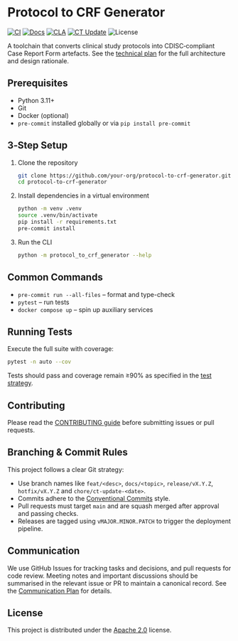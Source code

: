 # Protocol to CRF Generator

[![CI](https://github.com/fderuiter/protocol_to_crf_generator/actions/workflows/main.yml/badge.svg)](https://github.com/fderuiter/protocol_to_crf_generator/actions/workflows/main.yml)
[![Docs](https://github.com/fderuiter/protocol_to_crf_generator/actions/workflows/docs.yml/badge.svg)](https://github.com/fderuiter/protocol_to_crf_generator/actions/workflows/docs.yml)
[![CLA](https://github.com/fderuiter/protocol_to_crf_generator/actions/workflows/cla.yml/badge.svg)](https://github.com/fderuiter/protocol_to_crf_generator/actions/workflows/cla.yml)
[![CT Update](https://github.com/fderuiter/protocol_to_crf_generator/actions/workflows/ct-update.yml/badge.svg)](https://github.com/fderuiter/protocol_to_crf_generator/actions/workflows/ct-update.yml)
![License](https://img.shields.io/badge/license-Apache%202.0-blue)

A toolchain that converts clinical study protocols into CDISC‑compliant Case Report Form artefacts. See the [technical plan](docs/spec/technical-plan.md) for the full architecture and design rationale.

## Prerequisites

- Python 3.11+
- Git
- Docker (optional)
- `pre-commit` installed globally or via `pip install pre-commit`

## 3‑Step Setup

1. Clone the repository
   ```bash
   git clone https://github.com/your-org/protocol-to-crf-generator.git
   cd protocol-to-crf-generator
   ```
2. Install dependencies in a virtual environment
   ```bash
   python -m venv .venv
   source .venv/bin/activate
   pip install -r requirements.txt
   pre-commit install
   ```
3. Run the CLI
   ```bash
   python -m protocol_to_crf_generator --help
   ```

## Common Commands

- `pre-commit run --all-files` – format and type-check
- `pytest` – run tests
- `docker compose up` – spin up auxiliary services

## Running Tests

Execute the full suite with coverage:
```bash
pytest -n auto --cov
```
Tests should pass and coverage remain ≥90% as specified in the [test strategy](docs/spec/5_Quality%20&%20Ops/1_Test%20Strategy%20&%20Definition%20of%20Done/test-strategy.md).

## Contributing

Please read the [CONTRIBUTING guide](CONTRIBUTING.md) before submitting issues or pull requests.

## Branching & Commit Rules

This project follows a clear Git strategy:

- Use branch names like `feat/<desc>`, `docs/<topic>`, `release/vX.Y.Z`, `hotfix/vX.Y.Z` and `chore/ct-update-<date>`.
- Commits adhere to the [Conventional Commits](https://www.conventionalcommits.org) style.
- Pull requests must target `main` and are squash merged after approval and passing checks.
- Releases are tagged using `vMAJOR.MINOR.PATCH` to trigger the deployment pipeline.

## Communication

We use GitHub Issues for tracking tasks and decisions, and pull requests for
code review. Meeting notes and important discussions should be summarised in
the relevant issue or PR to maintain a canonical record. See the [Communication
Plan](docs/spec/6_Dev%20Env%20&%20Collaboration/4_Communication%20&%20Meeting%20Cadence%20Plan/communication-plan.md)
for details.

## License

This project is distributed under the [Apache 2.0](LICENSE) license.
